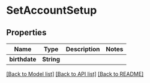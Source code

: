 # SetAccountSetup

## Properties

Name | Type | Description | Notes
------------ | ------------- | ------------- | -------------
**birthdate** | **String** |  | 

[[Back to Model list]](../README.md#documentation-for-models) [[Back to API list]](../README.md#documentation-for-api-endpoints) [[Back to README]](../README.md)


